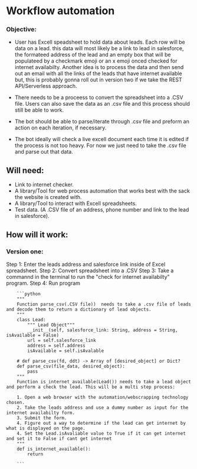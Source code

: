# Workflow automation

### Objective:
- User has Excell speadsheet to hold data about leads. Each row will be data on a lead. this data will most likely be a link to lead in salesforce, the formateed address of the lead and an empty box that will be populateed by a checkmark emoji or an x emoji onced checked for internet availabilty. Another idea is to process the data and then send out an email with all the links of the leads that have internet available but, this is probably gonna roll out in version two if we take the REST API/Serverless approach.

- There needs to be a proceess to convert the spreadsheet into a .CSV file. Users can also save the data as an .csv file and this process should still be able to work.

- The bot should be able to parse/iterate through .csv file and preform an action on each iteration, if necessary.

- The bot ideally will check a live excell document each time it is edited if the process is not too heavy. For now we just need to take the .csv file and parse out that data.

## Will need:
- Link to internet checker.
- A library/Tool  for web process automation that works best with the sack the website is created with.
- A library/Tool to interact with Excell spreadsheets.
- Test data. (A .CSV file of an address, phone number and link to the lead in salesforce).



## How will it work:
### Version one:

Step 1: Enter the leads address and salesforce link inside of Excel spreadsheet.
Step 2: Convert spreadsheet into a .CSV
Step 3: Take a commannd in the terminal to run the "check for internet availabilty" program.
Step 4: Run program

        ```python
        """
        Function parse_csv(.CSV file))  needs to take a .csv file of leads and decode them to return a dictionary of lead objects.
        """
        class Lead:
            """ Lead Object"""
            __init__(self, salesforce_link: String, address = String, isAvailable = False)
            url = self.salesforce_link
            address = self.address
            isAvailable = self.isAvalable

        # def parse_csv(fd, ddt) -> Array of [desired_object] or Dict?
        def parse_csv(file_data, desired_object):
            pass
        """
        Function is_internet_available(Lead()) needs to take a lead object and perform a check the lead. This will be a multi step process:

        1. Open a web browser with the automation/webscrapping technology chosen.
        2. Take the leads address and use a dummy number as input for the internet availabilty form.
        3. Submit the form.
        4. Figure out a way to determine if the lead can get internet by what is displayed on the page.
        4. Set the Lead.isAvaliable value to True if it can get internet and set it to False if cant get internet
        """
        def is_internet_available():
            return

        ```